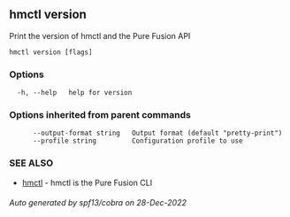## hmctl version

Print the version of hmctl and the Pure Fusion API

```
hmctl version [flags]
```

### Options

```
  -h, --help   help for version
```

### Options inherited from parent commands

```
      --output-format string   Output format (default "pretty-print")
      --profile string         Configuration profile to use
```

### SEE ALSO

* [hmctl](hmctl.md)	 - hmctl is the Pure Fusion CLI

###### Auto generated by spf13/cobra on 28-Dec-2022
